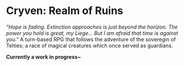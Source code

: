 # Cryven: Realm of Ruins
*"Hope is fading. Extinction approaches is just beyond the horizon. The power you hold is great, my Liege... But I am afraid that time is against you."*
A turn-based RPG that follows the adventure of the soveregin of Telties; a race of magical creatures which once served as guardians.

**Currently a work in progress~**
